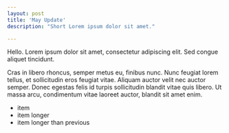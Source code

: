 ```yaml
---
layout: post
title: 'May Update'
description: "Short Lorem ipsum dolor sit amet."

---
```


Hello. Lorem ipsum dolor sit amet, consectetur adipiscing elit. Sed congue aliquet tincidunt.

Cras in libero rhoncus, semper metus eu, finibus nunc. Nunc feugiat lorem tellus, et sollicitudin eros feugiat vitae. Aliquam auctor velit nec auctor semper. Donec egestas felis id turpis sollicitudin blandit vitae quis libero. Ut massa arcu, condimentum vitae laoreet auctor, blandit sit amet enim.

- item
- item longer
- item longer than previous
